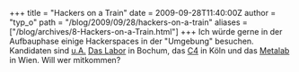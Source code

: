 +++
title = "Hackers on a Train"
date = 2009-09-28T11:40:00Z
author = "typ_o"
path = "/blog/2009/09/28/hackers-on-a-train"
aliases = ["/blog/archives/8-Hackers-on-a-Train.html"]
+++
Ich würde gerne in der Aufbauphase einige Hackerspaces in der "Umgebung"
besuchen. Kandidaten sind
[u.A.](https://wiki.hackerspaces.org/List_of_Hacker_Spaces) [Das
Labor](https://das-labor.org/) in Bochum, das
[C4](https://koeln.ccc.de/c4/index.xml) in Köln und das
[Metalab](https://metalab.at/) in Wien. Will wer mitkommen?
